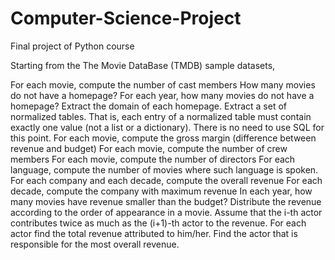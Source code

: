 # Computer-Science-Project
Final project of Python course



Starting from the The Movie DataBase (TMDB) sample datasets,

For each movie, compute the number of cast members
How many movies do not have a homepage?
For each year, how many movies do not have a homepage?
Extract the domain of each homepage.
Extract a set of normalized tables. That is, each entry of a normalized table must contain exactly one value (not a list or a dictionary). There is no need to use SQL for this point.
For each movie, compute the gross margin (difference between revenue and budget)
For each movie, compute the number of crew members
For each movie, compute the number of directors
For each language, compute the number of movies where such language is spoken.
For each company and each decade, compute the overall revenue
For each decade, compute the company with maximum revenue
In each year, how many movies have revenue smaller than the budget?
Distribute the revenue according to the order of appearance in a movie. Assume that the i-th actor contributes twice as much as the (i+1)-th actor to the revenue.
For each actor find the total revenue attributed to him/her.
Find the actor that is responsible for the most overall revenue.
